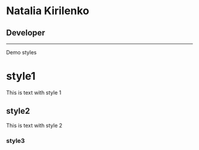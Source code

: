 # Natalia Kirilenko

## Developer

---
Demo styles
# style1
This is text with style 1

## style2
This is text with style 2

### style3

